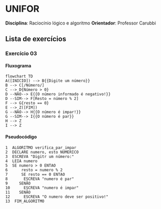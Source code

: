 # UNIFOR
**Disciplina**: Raciocínio lógico e algoritmo
**Orientador**: Professor Carubbi

 ## Lista de exercícios

### Exercício 03

#### Fluxograma
```mermaid
flowchart TD
A([INICIO]) --> B{{Digite um número}} 
B --> C[/Número/]
C --> D{Número > 0}
D --NÃO--> E{{O número informado é negativo!}}
D --SIM--> F[Resto = número % 2]
F --> G{resto == 0}
E --> Z([FIM])
G --NÃO--> H{{O número é impar!}}
G --SIM--> I{{O número é par}}
H --> Z
I --> Z
```
#### Pseudocódigo
```
1  ALGORITMO verifica_par_impar
2  DECLARE numero, esto NUMERICO
3  ESCREVA "Digitr um número:"
4  LEIA numero
5  SE numero > 0 ENTAO
6      resto = numero % 2
7      SE resto == 0 ENTAO
8       ESCREVA "numero é par"
9     SENÃO
10      ESCREVA "numero é impar"
11    SENÃO
12      ESCREVA "O numero deve ser positivo!"
13  FIM_ALGORITMO


```
